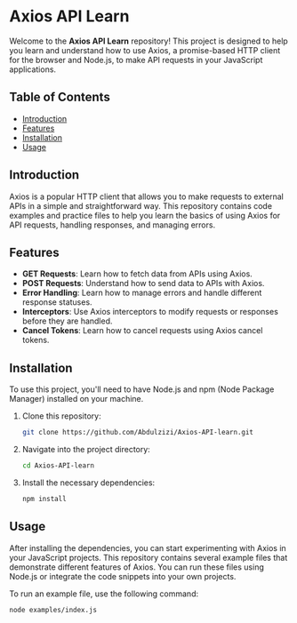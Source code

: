 # Axios API Learn

Welcome to the **Axios API Learn** repository! This project is designed to help you learn and understand how to use Axios, a promise-based HTTP client for the browser and Node.js, to make API requests in your JavaScript applications.

## Table of Contents

- [Introduction](#introduction)
- [Features](#features)
- [Installation](#installation)
- [Usage](#usage)

## Introduction

Axios is a popular HTTP client that allows you to make requests to external APIs in a simple and straightforward way. This repository contains code examples and practice files to help you learn the basics of using Axios for API requests, handling responses, and managing errors.

## Features

- **GET Requests**: Learn how to fetch data from APIs using Axios.
- **POST Requests**: Understand how to send data to APIs with Axios.
- **Error Handling**: Learn how to manage errors and handle different response statuses.
- **Interceptors**: Use Axios interceptors to modify requests or responses before they are handled.
- **Cancel Tokens**: Learn how to cancel requests using Axios cancel tokens.

## Installation

To use this project, you'll need to have Node.js and npm (Node Package Manager) installed on your machine.

1. Clone this repository:

   ```bash
   git clone https://github.com/Abdulzizi/Axios-API-learn.git
   ```

2. Navigate into the project directory:

   ```bash
   cd Axios-API-learn
   ```

3. Install the necessary dependencies:

   ```bash
   npm install
   ```

## Usage

After installing the dependencies, you can start experimenting with Axios in your JavaScript projects. This repository contains several example files that demonstrate different features of Axios. You can run these files using Node.js or integrate the code snippets into your own projects.

To run an example file, use the following command:

```bash
node examples/index.js

